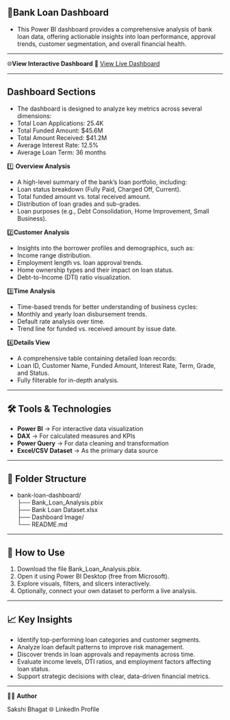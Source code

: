 🏦**Bank Loan Dashboard** <br>
----------------------------------------------------
- This Power BI dashboard provides a comprehensive analysis of bank loan data, offering actionable insights into loan performance, approval trends, customer segmentation, and overall financial health.
-------------------------------------------------------------------------------------------------------------------------------------------------------------------------------------------
🌐**View Interactive Dashboard** 
🔗 [View Live Dashboard](https://app.powerbi.com/view?r=eyJrIjoiNDNjMWZmY2ItODkzNS00Mzc3LWIwYjEtODBmYTIxNzUwMzU0IiwidCI6IjMzMjBmMmVjLTI2ZDMtNGNiOS1hZDkyLThmMjkzNTcyZjQ5ZCJ9)

---------------------------------------------------------------------------------------------------------------------------------------------------

**Dashboard Sections**
-------------------------------------------------------------------------------------------------------------------------
- The dashboard is designed to analyze key metrics across several dimensions:
- Total Loan Applications: 25.4K<br>
- Total Funded Amount: $45.6M<br>
- Total Amount Received: $41.2M<br>
- Average Interest Rate: 12.5%<br>
- Average Loan Term: 36 months<br>

1️⃣ **Overview Analysis**<br>
- A high-level summary of the bank’s loan portfolio, including:<br>
- Loan status breakdown (Fully Paid, Charged Off, Current).<br>
- Total funded amount vs. total received amount.<br>
- Distribution of loan grades and sub-grades.<br>
- Loan purposes (e.g., Debt Consolidation, Home Improvement, Small Business).<br>

2️⃣**Customer Analysis**
- Insights into the borrower profiles and demographics, such as:
- Income range distribution.
- Employment length vs. loan approval trends.
- Home ownership types and their impact on loan status.
- Debt-to-Income (DTI) ratio visualization.

3️⃣**Time Analysis**
- Time-based trends for better understanding of business cycles:
- Monthly and yearly loan disbursement trends.
- Default rate analysis over time.
- Trend line for funded vs. received amount by issue date.

4️⃣**Details View**
- A comprehensive table containing detailed loan records:
- Loan ID, Customer Name, Funded Amount, Interest Rate, Term, Grade, and Status.
- Fully filterable for in-depth analysis.
--------------------------------------------------------------------------------------------------------------------------------------------------------------------------

🛠️ **Tools & Technologies**
-------------------------------------------------------------------------------------------------------------------------------
- **Power BI** → For interactive data visualization
- **DAX** → For calculated measures and KPIs
- **Power Query** → For data cleaning and transformation
- **Excel/CSV Dataset** → As the primary data source
--------------------------------------------------------------------------------------------------------------------------------------------------------------------------------
 
📁 **Folder Structure**
------------------------------------------------------------------------------------------------------------------------
- bank-loan-dashboard/ <br>
├── Bank_Loan_Analysis.pbix <br>
├── Bank Loan Dataset.xlsx <br>
├── Dashboard Image/ <br>
└── README.md
----------------------------------------------------------------------------------------------------------------------------------------------------------------------------

🚀 **How to Use**
----------------------------------------------------
1. Download the file Bank_Loan_Analysis.pbix.
2. Open it using Power BI Desktop (free from Microsoft).
3. Explore visuals, filters, and slicers interactively.
4. Optionally, connect your own dataset to perform a live analysis.
----------------------------------------------------------------------------------------------------------------------------------------------------------------------------

📈 **Key Insights** <br>
---------------------------------------------
- Identify top-performing loan categories and customer segments.
- Analyze loan default patterns to improve risk management.
- Discover trends in loan approvals and repayments across time.
- Evaluate income levels, DTI ratios, and employment factors affecting loan status.
- Support strategic decisions with clear, data-driven financial metrics.
--------------------------------------------------------------------------------------------------------------------------------------------------

👩‍💻 **Author**

Sakshi Bhagat
🌐 LinkedIn Profile
